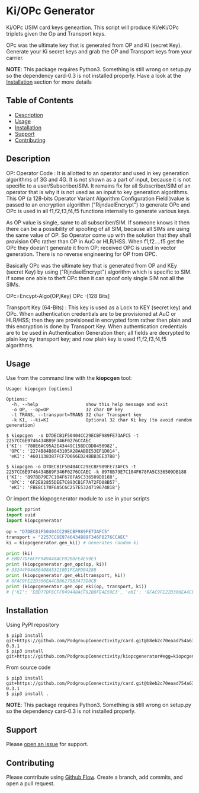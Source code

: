 # Ki/OPc Generator

Ki/OPc USIM card keys geneartion. This script will produce Ki/eKi/OPc triplets given the Op and Transport keys.

OPc was the ultimate key that is generated from OP and Ki (secret Key). 
Generate your Ki secret keys and grab the OP and Transport keys from your carrier.

**NOTE**: This package requires Python3. Something is still wrong on setup.py so the dependency card-0.3 is not installed properly. Have a look at the [Installation](#installation) section for more details

## Table of Contents

- [Description](#description)
- [Usage](#usage)
- [Installation](#installation)
- [Support](#support)
- [Contributing](#contributing)

## Description

OP: Operator Code : It is allotted to an operator and used in key generation algorithms of 3G and 4G. It is not shown as a part of input, because it is not specific to a user/Subscriber/SIM. It remains fix for all Subscriber/SIM of an operator that is why it is not used as an input to key generation algorithms. This OP (a 128-bits Operator Variant Algorithm Configuration Field )value is passed to an encryption algorithm ("RijndaelEncrypt") to generate OPc and OPc is used in all f1,f2,f3,f4,f5 functions internally to generate various keys.

As OP value is single, same to all subscriber/SIM. If someone knows it then there can be a possibility of spoofing of all SIM, because all SIMs are using the same value of OP. So Operator come up with the solution that they shall provision OPc rather than OP in AuC or HLR/HSS. When f1,f2....f5 get the OPc they doesn't generate it from OP; received OPC is used in vector generation. There is no reverse engineering for OP from OPC.

Basically OPc was the ultimate key that is generated from OP and KEy (secret Key) by using  ("RijndaelEncrypt") algorithm which is specific to SIM. if some one able to theft OPc then it can spoof only single SIM not all the SIMs.

OPc=Encypt-Algo(OP,Key)
OPc -[128 Bits]

Transport Key (64-Bits) : This key is used as a Lock to KEY (secret key) and OPc. When authentication credentials are to be provisioned at AuC or HLR/HSS; then they are provisioned in encrypted form rather then plain and this encryption is done by Transport Key. 
When authentication credentials are to be used in Authentication Generation then; all fields are decrypted  to plain key by transport key; and now plain key is used f1,f2,f3,f4,f5 algorithms.

## Usage

Use from the command line with the **kiopcgen** tool:

```
Usage: kiopcgen [options]

Options:
  -h, --help                  show this help message and exit
  -o OP, --op=OP              32 char OP key
  -t TRANS, --transport=TRANS 32 char Transport key
  -k KI, --ki=KI              Optional 32 char Ki key (to avoid random generation)

$ kiopcgen  -o D7DECB1F50404CC29ECBF989FE73AFC5 -t 2257CC6E9746434B89F346F0276CCAEC
{'KI': '780E6AC95A2E43449C15BDCDD0450982',
 'OPC': '2274B84B8043105A28AABBE53EF1D014',
 'eKI': '4601138387FCF7D666ED24BBB3EE37B8'}

$ kiopcgen -o D7DECB1F50404CC29ECBF989FE73AFC5 -t 2257CC6E9746434B89F346F0276CCAEC -k 8978B79E7C104F678FA5C336509DB188
{'KI': '8978B79E7C104F678FA5C336509DB188',
 'OPC': '6F2E82855DEE7C893CB1F7A72FD08B57',
 'eKI': 'FBE8C170F6A5C6C257E5324719674818'}
```

Or import the kiopcgenerator module to use in your scripts

```python
import pprint
import uuid
import kiopcgenerator
 
op = "D7DECB1F50404CC29ECBF989FE73AFC5"
transport = "2257CC6E9746434B89F346F0276CCAEC"
ki = kiopcgenerator.gen_ki() # Generates random ki

print (ki)
# EBD77DF6CFF949448ACF82B8FE4E59E3
print (kiopcgenerator.gen_opc(op, ki))
# 33244F04A86408A53110D1FCAFD04288
print (kiopcgenerator.gen_eki(transport, ki))
# 8FAC9FE22D306EA4CB86279B3473D8CB
print (kiopcgenerator.gen_opc_eki(op, transport, ki))
# {'KI': 'EBD77DF6CFF949448ACF82B8FE4E59E3', 'eKI': '8FAC9FE22D306EA4CB86279B3473D8CB', 'OPC': '33244F04A86408A53110D1FCAFD04288'}
```

## Installation

Using PyPI repository

```
$ pip3 install git+https://github.com/PodgroupConnectivity/card.git@b8eb2c70eaad754a631a9fcbd1ce0dba4b58a662#egg=card-0.3.1
$ pip3 install git+https://github.com/PodgroupConnectivity/kiopcgenerator#egg=kiopcgenerator
```

From source code

```
$ pip3 install git+https://github.com/PodgroupConnectivity/card.git@b8eb2c70eaad754a631a9fcbd1ce0dba4b58a662#egg=card-0.3.1
$ pip3 install .
```

**NOTE**: This package requires Python3. Something is still wrong on setup.py so the dependency card-0.3 is not installed properly.

## Support

Please [open an issue](https://github.com/PodgroupConnectivity/kiopcgenerator/issues/new) for support.

## Contributing

Please contribute using [Github Flow](https://guides.github.com/introduction/flow/). Create a branch, add commits, and open a pull request.